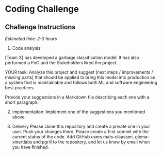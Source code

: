 # Coding Challenge

## Challenge Instructions
*Estimated time: 2-3 hours*

1. Code analysis:

[Team X] has developed a garbage classification model.
It has also performed a PoC and the Stakeholders liked the project.

YOUR task:
Analyze this project and suggest [next steps / improvements / missing parts] that should be applied to bring this model into production as a system that is maintainable and follows both ML and software engineering best practices.

Provide your suggestions in a Markdown file describing each one with a short paragraph.

2. Implementation:
Implement one of the suggestions you mentioned above.

3. Delivery
Please clone this repository and create a private one in your user. Push your changes there. Please create a first commit with the current status of the code.
Add GitHub users mats-claassen, glema-xmartlabs and pgrill to the repository, and let us know by email when you have finished.
